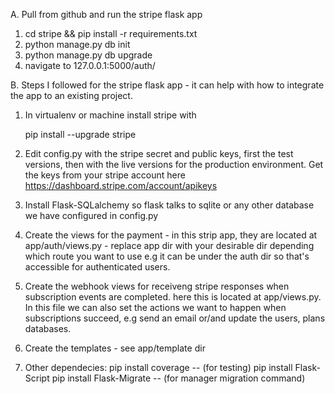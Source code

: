 A. Pull from github and run the stripe flask app
1. cd stripe && pip install -r requirements.txt
2. python manage.py db init
3. python manage.py db upgrade
4. navigate to 127.0.0.1:5000/auth/

B. Steps I followed for the stripe flask app - it can help with how to integrate the app to an existing project.

1. In virtualenv or machine install stripe with

	pip install --upgrade stripe

2. Edit config.py with the stripe secret and public keys, first the test versions, then with the live versions for the production environment. Get the keys from your stripe account here
	https://dashboard.stripe.com/account/apikeys

3. Install Flask-SQLalchemy so flask talks to sqlite or any other database we have configured in config.py

4. Create the views for the payment - in this strip app, they are located at app/auth/views.py - replace app dir with your desirable dir depending which route you want to use e.g it can be under the auth dir so that's accessible for authenticated users.

5. Create the webhook views for receiveng stripe responses when subscription events are completed. here this is located at app/views.py. In this file we can also set the actions we want to happen when subscriptions succeed, e.g send an email or/and update the users, plans databases.

6. Create the templates - see app/template dir

6. Other dependecies:
  pip install coverage -- (for testing)
  pip install Flask-Script
  pip install Flask-Migrate -- (for manager migration command)
